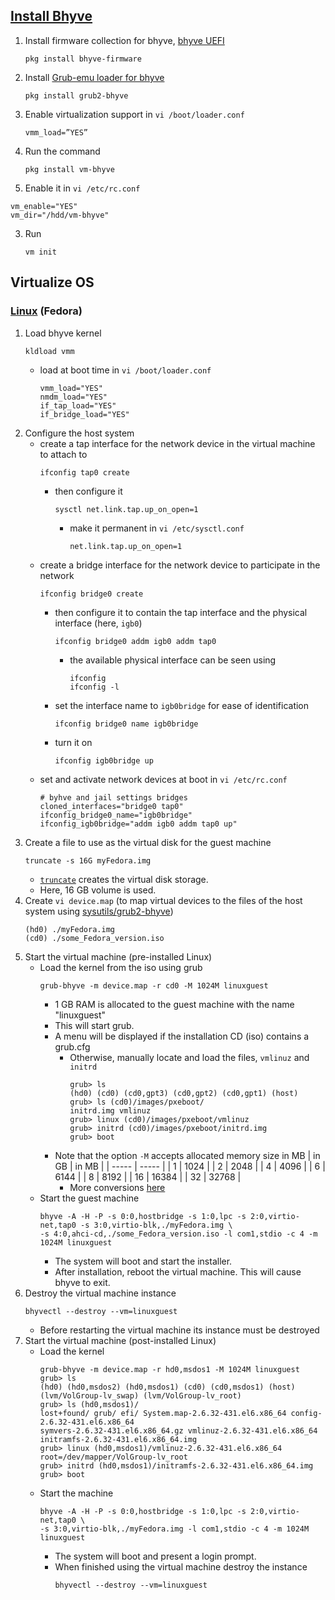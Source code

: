 ## [Install Bhyve](https://www.freshports.org/sysutils/vm-bhyve)

1. Install firmware collection for bhyve, [bhyve UEFI](https://wiki.freebsd.org/bhyve/UEFI)
   ```
   pkg install bhyve-firmware
   ```
2. Install [Grub-emu loader for bhyve](https://www.freshports.org/sysutils/grub2-bhyve)
   ```
   pkg install grub2-bhyve
   ```
3. Enable virtualization support in `vi /boot/loader.conf`
   ```
   vmm_load=”YES”
   ```
1. Run the command
   ```
   pkg install vm-bhyve
   ```
2. Enable it in `vi /etc/rc.conf`
  ```
  vm_enable="YES"
  vm_dir="/hdd/vm-bhyve"
  ```
3. Run
   ```
   vm init
   ```

## Virtualize OS

### [Linux](https://docs.freebsd.org/en/books/handbook/virtualization/#virtualization-bhyve-linux) (Fedora)

1. Load bhyve kernel
   ```
   kldload vmm
   ```
   * load at boot time in `vi /boot/loader.conf`
     ```
     vmm_load="YES"
     nmdm_load="YES"
     if_tap_load="YES"
     if_bridge_load="YES"
     ```
2. Configure the host system
   * create a tap interface for the network device in the virtual machine to attach to
     ```
     ifconfig tap0 create
     ```
     - then configure it
       ```
       sysctl net.link.tap.up_on_open=1
       ```
       + make it permanent in `vi /etc/sysctl.conf`
         ```
         net.link.tap.up_on_open=1
         ``` 
   * create a bridge interface for the network device to participate in the network
     ```
     ifconfig bridge0 create
     ```
     - then configure it to contain the tap interface and the physical interface (here, `igb0`)
       ```
       ifconfig bridge0 addm igb0 addm tap0
       ```
       + the available physical interface can be seen using
         ```
         ifconfig
         ifconfig -l
         ```
     - set the interface name to `igb0bridge` for ease of identification
       ```
       ifconfig bridge0 name igb0bridge
       ```
     - turn it on
       ```
       ifconfig igb0bridge up
       ```
   * set and activate network devices at boot in `vi /etc/rc.conf`
     ```
     # byhve and jail settings bridges 
     cloned_interfaces="bridge0 tap0"
     ifconfig_bridge0_name="igb0bridge"
     ifconfig_igb0bridge="addm igb0 addm tap0 up"
     ```
3. Create a file to use as the virtual disk for the guest machine
   ```
   truncate -s 16G myFedora.img
   ```
   * [`truncate`](https://man.freebsd.org/cgi/man.cgi?query=truncate&sektion=1&format=html) creates the virtual disk storage.
   * Here, 16 GB volume is used.
4. Create `vi device.map` (to map virtual devices to the files of the host system using [sysutils/grub2-bhyve](https://www.freshports.org/sysutils/grub2-bhyve))
   ```
   (hd0) ./myFedora.img
   (cd0) ./some_Fedora_version.iso
   ```
5. Start the virtual machine (pre-installed Linux)
   * Load the kernel from the iso using grub
     ```
     grub-bhyve -m device.map -r cd0 -M 1024M linuxguest
     ```
     - 1 GB RAM is allocated to the guest machine with the name "linuxguest"
     - This will start grub.
     - A menu will be displayed if the installation CD (iso) contains a grub.cfg
       + Otherwise, manually locate and load the files, `vmlinuz` and `initrd`
         ```
         grub> ls
         (hd0) (cd0) (cd0,gpt3) (cd0,gpt2) (cd0,gpt1) (host)
         grub> ls (cd0)/images/pxeboot/
         initrd.img vmlinuz
         grub> linux (cd0)/images/pxeboot/vmlinuz
         grub> initrd (cd0)/images/pxeboot/initrd.img
         grub> boot
         ```
      - Note that the option `-M` accepts allocated memory size in MB
        | in GB | in MB |
        | ----- | ----- |
        | 1     | 1024  |
        | 2     | 2048  |
        | 4     | 4096  |
        | 6     | 6144  |
        | 8     | 8192  |
        | 16    | 16384 |
        | 32    | 32768 |
        + More conversions [here](https://www.flightpedia.org/convert/data-storage.html)
   * Start the guest machine
     ```
     bhyve -A -H -P -s 0:0,hostbridge -s 1:0,lpc -s 2:0,virtio-net,tap0 -s 3:0,virtio-blk,./myFedora.img \
     -s 4:0,ahci-cd,./some_Fedora_version.iso -l com1,stdio -c 4 -m 1024M linuxguest
     ```
     - The system will boot and start the installer.
     - After installation, reboot the virtual machine. This will cause bhyve to exit.
6. Destroy the virtual machine instance
   ```
   bhyvectl --destroy --vm=linuxguest
   ```
   * Before restarting the virtual machine its instance must be destroyed
7. Start the virtual machine (post-installed Linux)
   * Load the kernel
     ```
     grub-bhyve -m device.map -r hd0,msdos1 -M 1024M linuxguest
     grub> ls
     (hd0) (hd0,msdos2) (hd0,msdos1) (cd0) (cd0,msdos1) (host)
     (lvm/VolGroup-lv_swap) (lvm/VolGroup-lv_root)
     grub> ls (hd0,msdos1)/
     lost+found/ grub/ efi/ System.map-2.6.32-431.el6.x86_64 config-2.6.32-431.el6.x86_64
     symvers-2.6.32-431.el6.x86_64.gz vmlinuz-2.6.32-431.el6.x86_64
     initramfs-2.6.32-431.el6.x86_64.img
     grub> linux (hd0,msdos1)/vmlinuz-2.6.32-431.el6.x86_64 root=/dev/mapper/VolGroup-lv_root
     grub> initrd (hd0,msdos1)/initramfs-2.6.32-431.el6.x86_64.img
     grub> boot
     ```
   * Start the machine
     ```
     bhyve -A -H -P -s 0:0,hostbridge -s 1:0,lpc -s 2:0,virtio-net,tap0 \
     -s 3:0,virtio-blk,./myFedora.img -l com1,stdio -c 4 -m 1024M linuxguest
     ```
     - The system will boot and present a login prompt.
     - When finished using the virtual machine destroy the instance
       ```
       bhyvectl --destroy --vm=linuxguest
       ```
